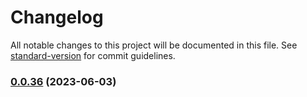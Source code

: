# Changelog

All notable changes to this project will be documented in this file. See [standard-version](https://github.com/conventional-changelog/standard-version) for commit guidelines.

### [0.0.36](https://github.com/HikeBao/mock/compare/v0.0.35...v0.0.36) (2023-06-03)

